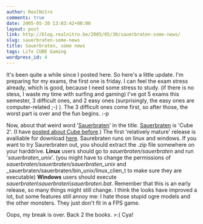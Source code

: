```yaml
---
author: RealNitro
comments: true
date: 2005-05-30 13:03:42+00:00
layout: post
link: http://blog.realnitro.be/2005/05/30/sauerbraten-some-news/
slug: sauerbraten-some-news
title: Sauerbraten, some news
tags: Life CUBE Gaming
wordpress_id: 4
---
```


It's been quite a while since I posted here. So here's a little update. I'm preparing for my exams, the first one is friday. I can feel the exam stress already, which is good, because I need some stress to study. (if there is no stess, I waste my time with surfing and gaming) I've got 5 exams this semester, 3 difficult ones, and 2 easy ones (surprisingly, the easy ones are computer-related ;-) ). The 3 difficult ones come first, so after those, the worst part is over and the fun begins. :-p

Now, about that weird word '[Sauerbraten](http://strlen.com/sauerbraten/)' in the title. [Sauerbraten](http://strlen.com/sauerbraten/) is 'Cube 2'. (I have [posted about Cube before](http://blog.eikke.com/index.php?cat=35).) The first 'relatively mature' release is availiable for download [here](http://sourceforge.net/projects/sauerbraten/). Saurebraten runs on linux and windows. If you want to try Saurerbraten out, you should extract the .zip file somewhere on your harddrive. **Linux** users should go to _sauerbraten/sauerbraten_ and run '_sauerbraten_unix_'. (you might have to change the permissions of _sauerbraten/sauerbraten/sauerbraten_unix_ and _sauerbraten/sauerbraten/bin_unix/linux_clien_t to make sure they are executable) **Windows** users should execute _sauerbraten\sauerbraten\sauerbraten.bat_. Remember that this is an early release, so many things might still change. I think the looks have improved a lot, but some features still annoy me: I hate those stupid ogre models and the other monsters. They just don't fit in a FPS game.

Oops, my break is over. Back 2 the books. >:( Cya!
